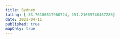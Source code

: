 ```yaml
---
title: Sydney
latLng: [-33.76106517960724, 151.21669740467286]
date: 2021-04-11
published: true
mapOnly: true
---
```

